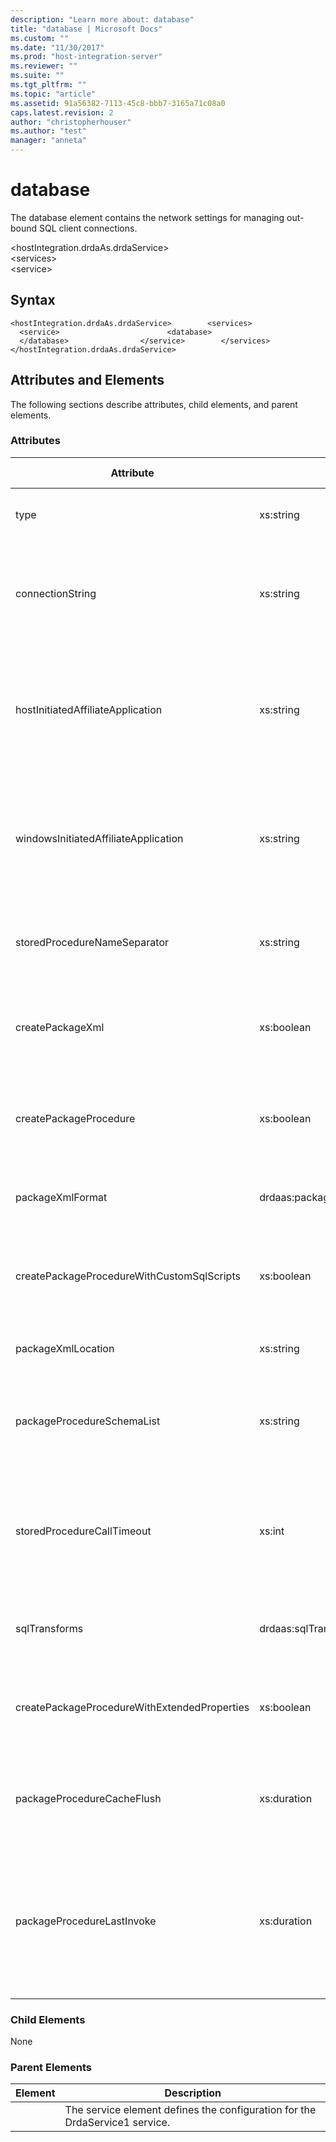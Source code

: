 ```yaml
---
description: "Learn more about: database"
title: "database | Microsoft Docs"
ms.custom: ""
ms.date: "11/30/2017"
ms.prod: "host-integration-server"
ms.reviewer: ""
ms.suite: ""
ms.tgt_pltfrm: ""
ms.topic: "article"
ms.assetid: 91a56382-7113-45c8-bbb7-3165a71c08a0
caps.latest.revision: 2
author: "christopherhouser"
ms.author: "test"
manager: "anneta"
---
```

# database
The database element contains the network settings for managing out-bound SQL client connections.  
  
 \<hostIntegration.drdaAs.drdaService>  
\<services>  
\<service>  
  
## Syntax  
  
```  
<hostIntegration.drdaAs.drdaService>        <services>                <service>                        <database>                        </database>                </service>        </services></hostIntegration.drdaAs.drdaService>  
```  
  
## Attributes and Elements  
 The following sections describe attributes, child elements, and parent elements.  
  
### Attributes  
  
|Attribute|Type|Description|Required|Default Value|  
|---------------|----------|-----------------|--------------|-------------------|  
|type|xs:string|The database type is the Microsoft.HostIntegration.Drda.RDB.SqlDatabase, which defines the network settings for out-bound SQL client connections.|true|n/a|  
|connectionString|xs:string|The connectionString attribute defines the list of argument name and value pairs for use by the DRDA Service in defining a Microsoft ADO.NET Framework Data Provider for SQL Server connection object. This required attribute accepts a string value. The default value is Data Source=localhost;Integrated Security=true;MultipleActiveResultSets=true.|true|n/a|  
|hostInitiatedAffiliateApplication|xs:string|The hostInitiatedAffiliateApplication attribute defines the Affiliate Application name that the DRDA Service should use with Microsoft Enterprise Single Sign-On to map the in-bound DRDA AR client credentials to a Windows Active Directory domain user, when the SQL Client uses Windows Authentication. This optional property accepts a string value. The default value is an empty string, which instructs the DRDA Service to not use host-initiated ESSO.|false|n/a|  
|windowsInitiatedAffiliateApplication|xs:string|The windowsInitiatedAffiliateApplication attribute defines the Affiliate Application name that the DRDA Service should use with Microsoft Enterprise Single Sign-On to map the Windows Active Directory domain user to an out-bound SQL Client credentials, when the SQL Client uses SQL Server Authentication. This optional property accepts a string value. The default value is an empty string, which instructs the DRDA Service to not use Windows-initiated ESSO.|false|n/a|  
|storedProcedureNameSeparator|xs:string|The storedProcedureNameSeparator attribute instructs the DRDA Service what separator character to use when mapping a DRDA package name to a SQL Server stored procedure name. This optional attribute accepts a string value. The default value is a single underscore character (_).|false|_|  
|createPackageXml|xs:boolean|The createPackageXml attribute instructs the DRDA Service to process a single BGNBND flow into a static SQL for DB2 package XML file, preserving the original bind options and statements as defined by the DRDA BNDSQLSTT flows. This optional attribute accepts a Boolean value. The default value is false.|false|false|  
|createPackageProcedure|xs:boolean|The createPackageProcedure attribute instructs the DRDA Service to process a single BGNBND flow into a SQL Server stored procedure, transforming the original statements as defined by the DRDA BNDSQLSTT flows into corresponding SQL Server syntax. This optional attribute accepts a Boolean value. The default value is false.|false|true|  
|packageXmlFormat|drdaas:packageXmlFormatVersions|The packageXmlFormat attribute instructs the DRDA Server to write the static SQL for DB2 XML file in the either v90 or v85 format. This optional attribute accepts a string value of either v85 or v90. The default value is v90.|false|v90|  
|createPackageProcedureWithCustomSqlScripts|xs:boolean|The createPackageProcedureWithCustomSqlScripts attribute instructs the DRDA Service to process DRDA BGNBND and BNDSQLSTT through an external custom package bind listener component. This optional attribute accepts a Boolean value. The default value is false.|false|false|  
|packageXmlLocation|xs:string|The packageXmlLocation attribute instructs the DRDA Service where to write the static SQL for DB2 package XML file. This optional attribute accepts a string value. The default value is c:\temp.|false|c:\temp|  
|packageProcedureSchemaList|xs:string|The packageProcedureSchemaList instructs the DRDA Service to locate the target SQL Server stored procedure in alternative schemas. This optional attribute accepts a string value. The default value is an empty string. The string is comprised of a comma-separated SQL Server schema names.|false|n/a|  
|storedProcedureCallTimeout|xs:int|The storedProcedureCallTimeout attribute instructs the DRDA Service the length of time (in seconds) to wait for SQL Server to process a CALL statement to execute a stored procedure, before terminating the attempt and generating an error. This optional attribute accepts an integer value. Valid values are greater than or equal to 0 and less than or equal to 2147483647. A value of 0 indicates no limit (an attempt to execute a command will wait indefinitely). The default value is 30 seconds.|false|30|  
|sqlTransforms|drdaas:sqlTransformsTypes|The sqlTransforms attribute instructs the DRDA Service to utilize internal service or external CLR-based SQL transforms. This optional attribute accepts a string value of Service or Clr. The default value is Service.|false|Service|  
|createPackageProcedureWithExtendedProperties|xs:boolean|The createPackageProcedureWithExtendedProperties attribute instructs the DRDA Service to preserve the BGNBND package bind options as extended properties on the SQL Server stored procedure. This optional attribute accepts a Boolean value. The default value is false.|false|false|  
|packageProcedureCacheFlush|xs:duration|The packageProcedureCacheFlush attribute instructs the DRDA Server to flush the package procedure cache after a specified interval of time. This optional attribute accepts a duration value. The default value is P1D (Period of Time is 1 Day). The duration value is specified in the form PnYnMnDTnHnMnS.|false|P1D|  
|packageProcedureLastInvoke|xs:duration|The packageProcedureLastInvoke attribute instructs the DRDA Server to write the names of objects in the package procedure cache to a text file, %DRDAROOT%\LastInvokePackageProcedures.txt, after a specified interval of time. This optional attribute accepts a duration value. The default value is P7D (Period of Time is 7 Days). At service startup, the DRDA Service will load this text file to pre-fetch schema for procedures listed in the file. The duration value is specified in the form PnYnMnDTnHnMnS.|false|P7D|  
  
### Child Elements  
 None  
  
### Parent Elements  
  
|Element|Description|  
|-------------|-----------------|  
||The service element defines the configuration for the DrdaService1 service.|
